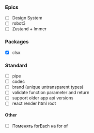 ### Epics
- [ ] Design System
- [ ] robot3
- [ ] Zustand + Immer

### Packages
- [x] clsx

### Standard
- [ ] pipe
- [ ] codec
- [ ] brand (unique untransparent types)
- [ ] validate function parameter and return
- [ ] support older app api versions
- [ ] react render html root

#### Other
- [ ] Поменять forEach на for of
